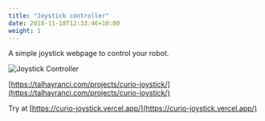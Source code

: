 ```yaml
---
title: "Joystick controller"
date: 2018-11-18T12:33:46+10:00
weight: 1
---
```


A simple joystick webpage to control your robot.

![Joystick Controller](https://trycurio.com/wp-content/uploads/2023/12/curioJoystick.gif)

[https://talhayranci.com/projects/curio-joystick/](https://talhayranci.com/projects/curio-joystick/)

Try at [https://curio-joystick.vercel.app/](https://curio-joystick.vercel.app/)
